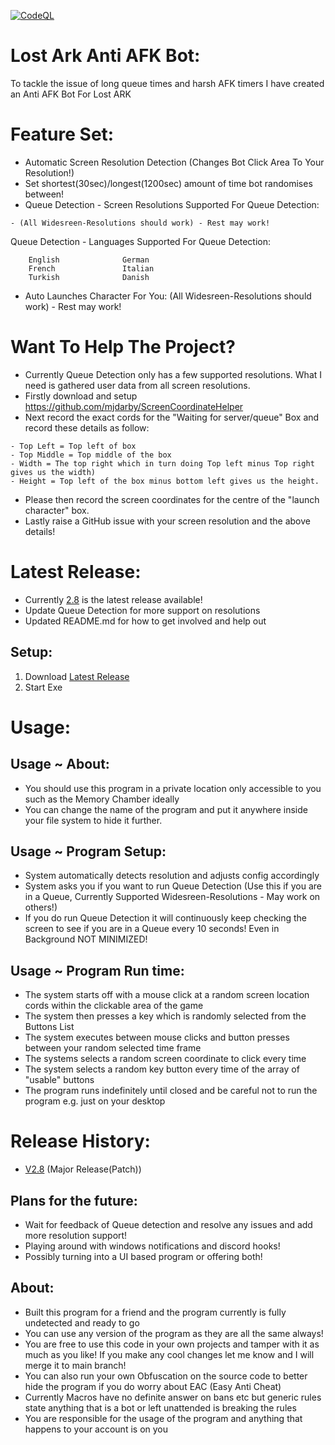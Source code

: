[![CodeQL](https://github.com/InfamyStudio/lostArkAntiAFKBot/actions/workflows/codeql-analysis.yml/badge.svg)](https://github.com/InfamyStudio/lostArkAntiAFKBot/actions/workflows/codeql-analysis.yml)
# Lost Ark Anti AFK Bot:
To tackle the issue of long queue times and harsh AFK timers I have created an Anti AFK Bot For Lost ARK

# Feature Set:
- Automatic Screen Resolution Detection (Changes Bot Click Area To Your Resolution!)
- Set shortest(30sec)/longest(1200sec) amount of time bot randomises between!
- Queue Detection - Screen Resolutions Supported For Queue Detection: 
```
- (All Widesreen-Resolutions should work) - Rest may work!
```
Queue Detection - Languages Supported For Queue Detection: 
```
    English              German
    French               Italian
    Turkish              Danish
```
- Auto Launches Character For You: (All Widesreen-Resolutions should work) - Rest may work!

# Want To Help The Project?
- Currently Queue Detection only has a few supported resolutions. What I need is gathered user data from all screen resolutions.
- Firstly download and setup https://github.com/mjdarby/ScreenCoordinateHelper
- Next record the exact cords for the "Waiting for server/queue" Box and record these details as follow:
```
- Top Left = Top left of box
- Top Middle = Top middle of the box
- Width = The top right which in turn doing Top left minus Top right gives us the width)
- Height = Top left of the box minus bottom left gives us the height.
```
- Please then record the screen coordinates for the centre of the "launch character" box.
- Lastly raise a GitHub issue with your screen resolution and the above details!

# Latest Release:
- Currently [2.8](https://github.com/Eaglescream/lostArkAntiAFKBot/releases/latest) is the latest release available!
- Update Queue Detection for more support on resolutions
- Updated README.md for how to get involved and help out

## Setup:
1) Download [Latest Release](https://github.com/Eaglescream/lostArkAntiAFKBot/releases/latest)
2) Start Exe

# Usage:
## Usage ~ About:
- You should use this program in a private location only accessible to you such as the Memory Chamber ideally
- You can change the name of the program and put it anywhere inside your file system to hide it further.
## Usage ~ Program Setup:
- System automatically detects resolution and adjusts config accordingly
- System asks you if you want to run Queue Detection (Use this if you are in a Queue, Currently Supported Widesreen-Resolutions - May work on others!)
- If you do run Queue Detection it will continuously keep checking the screen to see if you are in a Queue every 10 seconds! Even in Background NOT MINIMIZED!
## Usage ~ Program Run time:
- The system starts off with a mouse click at a random screen location cords within the clickable area of the game
- The system then presses a key which is randomly selected from the Buttons List 
- The system executes between mouse clicks and button presses between your random selected time frame
- The systems selects a random screen coordinate to click every time
- The system selects a random key button every time of the array of "usable" buttons
- The program runs indefinitely until closed and be careful not to run the program e.g. just on your desktop

# Release History:
- [V2.8](https://github.com/InfamyStudio/lostArkAntiAFKBot/releases/tag/V2.8) (Major Release(Patch))


## Plans for the future:
- Wait for feedback of Queue detection and resolve any issues and add more resolution support!
- Playing around with windows notifications and discord hooks!
- Possibly turning into a UI based program or offering both!

## About:
- Built this program for a friend and the program currently is fully undetected and ready to go
- You can use any version of the program as they are all the same always!
- You are free to use this code in your own projects and tamper with it as much as you like! If you make any cool changes let me know and I will merge it to main branch!
- You can also run your own Obfuscation on the source code to better hide the program if you do worry about EAC (Easy Anti Cheat)
- Currently Macros have no definite answer on bans etc but generic rules state anything that is a bot or left unattended is breaking the rules
- You are responsible for the usage of the program and anything that happens to your account is on you

